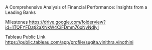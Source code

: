 A Comprehensive Analysis of Financial Performance: Insights from a
Leading Banks

Milestones
https://drive.google.com/folderview?id=1TQFYFDatj2aXNkW4CiFDmm76xNyNdlyI

Tableau Public Link
https://public.tableau.com/app/profile/sugita.vinithra.vinothini


